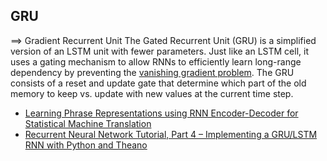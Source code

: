 ## GRU
==> Gradient Recurrent Unit
The Gated Recurrent Unit (GRU) is a simplified version of an LSTM unit with fewer parameters. Just like an LSTM cell, it uses a gating mechanism to allow RNNs to efficiently learn long-range dependency by preventing the [vanishing gradient problem](#vanishing-gradient). The GRU consists of a reset and update gate that determine which part of the old memory to keep vs. update with new values at the current time step.

* [Learning Phrase Representations using RNN Encoder-Decoder for Statistical Machine Translation](http://arxiv.org/abs/1406.1078v3)
* [Recurrent Neural Network Tutorial, Part 4 – Implementing a GRU/LSTM RNN with Python and Theano](http://www.wildml.com/2015/10/recurrent-neural-network-tutorial-part-4-implementing-a-grulstm-rnn-with-python-and-theano/)


